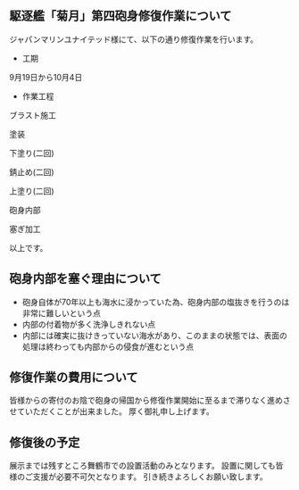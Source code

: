 ## 駆逐艦「菊月」第四砲身修復作業について

ジャパンマリンユナイテッド様にて、以下の通り修復作業を行います。

- 工期

9月19日から10月4日

- 作業工程

ブラスト施工

塗装

下塗り(二回)

錆止め(二回)

上塗り(二回)

砲身内部

塞ぎ加工

以上です。

## 砲身内部を塞ぐ理由について

- 砲身自体が70年以上も海水に浸かっていた為、砲身内部の塩抜きを行うのは非常に難しいという点
- 内部の付着物が多く洗浄しきれない点
- 内部には確実に抜けきっていない海水があり、このままの状態では、表面の処理は終わっても内部からの侵食が進むという点

## 修復作業の費用について

皆様からの寄付のお陰で砲身の帰国から修復作業開始に至るまで滞りなく進めさせていただくことが出来ました。
厚く御礼申し上げます。

## 修復後の予定

展示までは残すところ舞鶴市での設置活動のみとなります。
設置に関しても皆様のご支援が必要不可欠となります。
引き続きよろしくお願い致します。
